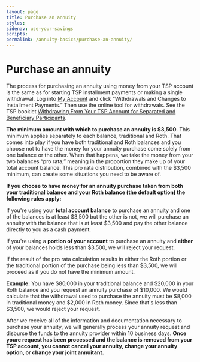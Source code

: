 ```yaml
---
layout: page
title: Purchase an annuity
styles:
sidenav: use-your-savings
scripts:
permalink: /annuity-basics/purchase-an-annuity/
---
```


# Purchase an annuity

The process for purchasing an annuity using money from your TSP account is the same as for starting TSP installment payments or making a single withdrawal. Log into [My Account](https://tsp.gov/login) and click “Withdrawals and Changes to Installment Payments.” Then use the online tool for withdrawals. See the TSP booklet [Withdrawing From Your TSP Account for Separated and Beneficiary Participants](https://www.tsp.gov/PDF/formspubs/tspbk02.pdf).

**The minimum amount with which to purchase an annuity is $3,500.** This minimum applies separately to each balance, traditional and Roth. That comes into play if you have both traditional and Roth balances and you choose not to have the money for your annuity purchase come solely from one balance or the other. When that happens, we take the money from your two balances “pro rata,” meaning in the proportion they make up of your total account balance. This pro rata distribution, combined with the $3,500 minimum, can create some situations you need to be aware of.

**If you choose to have money for an annuity purchase taken from both your traditional balance and your Roth balance (the default option) the following rules apply:**

If you're using your **total account balance** to purchase an annuity and one of the balances is at least $3,500 but the other is not, we will purchase an annuity with the balance that is at least $3,500 and pay the other balance directly to you as a cash payment.

If you're using a **portion of your account** to purchase an annuity and **either** of your balances holds less than $3,500, we will reject your request.

If the result of the pro rata calculation results in either the Roth portion or the traditional portion of the purchase being less than $3,500, we will proceed as if you do not have the minimum amount.

**Example:** You have $80,000 in your traditional balance and $20,000 in your Roth balance and you request an annuity purchase of $10,000. We would calculate that the withdrawal used to purchase the annuity must be $8,000 in traditional money and $2,000 in Roth money. Since that's less than $3,500, we would reject your request.

After we receive all of the information and documentation necessary to purchase your annuity, we will generally process your annuity request and disburse the funds to the annuity provider within 10 business days. **Once youre request has been processed and the balance is removed from your TSP account, you cannot cancel your annuity, change your annuity option, or change your joint annuitant.**
